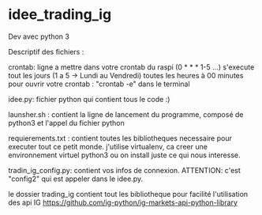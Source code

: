 # idee_trading_ig

Dev avec python 3

Descriptif des fichiers : 




crontab: ligne a mettre dans votre crontab du raspi (0 * * * 1-5 ...)
         s'execute tout les jours (1 a 5 -> Lundi au Vendredi) toutes les heures à 00 minutes
         pour ouvrir votre crontab : "crontab -e" dans le terminal

idee.py: fichier python qui contient tous le code :) 

launsher.sh : contient la ligne de lancement du programme, composé de python3 et l'appel du fichier python

requierements.txt : contient toutes les bibliotheques necessaire pour executer tout ce petit monde. 
                    j'utilise virtualenv, ca creer une environnement virtuel python3 ou on install juste ce qui nous interesse.
                    
tradin_ig_config.py: contient vos infos de connexion. ATTENTION: c'est "config2" qui est appeler dans le idee.py.

le dossier trading_ig contient tout les bibliotheque pour facilité l'utilisation des api IG 
https://github.com/ig-python/ig-markets-api-python-library

